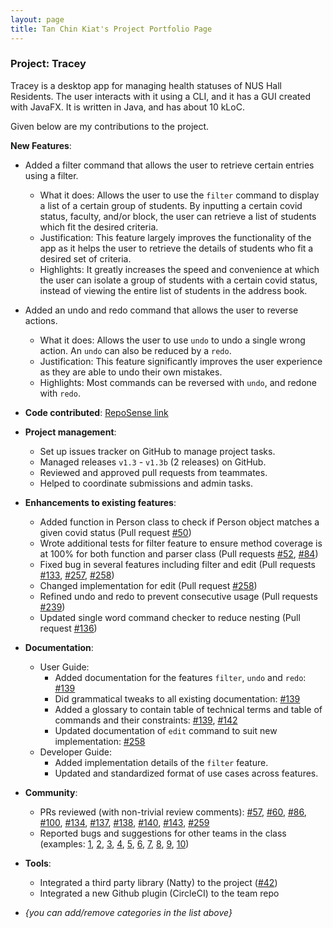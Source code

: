 ```yaml
---
layout: page
title: Tan Chin Kiat's Project Portfolio Page
---
```


### Project: Tracey

Tracey is a desktop app for managing health statuses of NUS Hall Residents. The user interacts with it using a CLI, and it has a GUI created with JavaFX. It is written in Java, and has about 10 kLoC.

Given below are my contributions to the project.

**New Features**:
  * Added a filter command that allows the user to retrieve certain entries using a filter.
    * What it does: Allows the user to use the `filter` command to display a list of a certain group of students. By inputting a certain covid status, faculty, and/or block, the user can retrieve a list of students which fit the desired criteria.
    * Justification: This feature largely improves the functionality of the app as it helps the user to retrieve the details of students who fit a desired set of criteria.
    * Highlights: It greatly increases the speed and convenience at which the user can isolate a group of students with a certain covid status, instead of viewing the entire list of students in the address book.

  * Added an undo and redo command that allows the user to reverse actions.
    * What it does: Allows the user to use `undo` to undo a single wrong action. An `undo` can also be reduced by a `redo`.
    * Justification: This feature significantly improves the user experience as they are able to undo their own mistakes.
    * Highlights: Most commands can be reversed with `undo`, and redone with `redo`.

* **Code contributed**: [RepoSense link](https://nus-cs2103-ay2122s2.github.io/tp-dashboard/?search=tanchinkiat99&breakdown=true&sort=groupTitle&sortWithin=title&since=2022-02-18&timeframe=commit&mergegroup=&groupSelect=groupByRepos&checkedFileTypes=docs~functional-code~test-code~other)

* **Project management**:
    * Set up issues tracker on GitHub to manage project tasks.
    * Managed releases `v1.3` - `v1.3b` (2 releases) on GitHub.
    * Reviewed and approved pull requests from teammates.
    * Helped to coordinate submissions and admin tasks.

* **Enhancements to existing features**:
    * Added function in Person class to check if Person object matches a given covid status (Pull request [\#50]())
    * Wrote additional tests for filter feature to ensure method coverage is at 100% for both function and parser class (Pull requests [\#52](), [\#84]())
    * Fixed bug in several features including filter and edit (Pull requests [\#133](), [\#257](), [\#258]())
    * Changed implementation for edit (Pull request [\#258]())
    * Refined undo and redo to prevent consecutive usage (Pull requests [\#239]())
    * Updated single word command checker to reduce nesting (Pull request [\#136]())

* **Documentation**:
    * User Guide:
        * Added documentation for the features `filter`, `undo` and `redo`: [\#139]()
        * Did grammatical tweaks to all existing documentation: [\#139]()
        * Added a glossary to contain table of technical terms and table of commands and their constraints: [\#139](), [\#142]()
        * Updated documentation of `edit` command to suit new implementation: [\#258]()
    * Developer Guide:
        * Added implementation details of the `filter` feature.
        * Updated and standardized format of use cases across features.

* **Community**:
    * PRs reviewed (with non-trivial review comments): [\#57](), [\#60](), [\#86](), [\#100](), [\#134](), [\#137](), [\#138](), [\#140](), [\#143](), [\#259]()
    * Reported bugs and suggestions for other teams in the class (examples: [1](), [2](), [3](), [4](), [5](), [6](), [7](), [8](), [9](), [10]())

* **Tools**:
    * Integrated a third party library (Natty) to the project ([\#42]())
    * Integrated a new Github plugin (CircleCI) to the team repo

* _{you can add/remove categories in the list above}_
